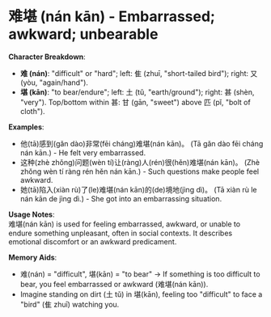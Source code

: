 # **难堪 (nán kān) - Embarrassed; awkward; unbearable**

**Character Breakdown**:  
- **难 (nán)**: "difficult" or "hard"; left: 隹 (zhuī, "short-tailed bird"); right: 又 (yòu, "again/hand").  
- **堪 (kān)**: "to bear/endure"; left: 土 (tǔ, "earth/ground"); right: 甚 (shèn, "very"). Top/bottom within 甚: 甘 (gān, "sweet") above 匹 (pǐ, "bolt of cloth").

**Examples**:  
- 他(tā)感到(gǎn dào)非常(fēi cháng)难堪(nán kān)。 (Tā gǎn dào fēi cháng nán kān.) - He felt very embarrassed.  
- 这种(zhè zhǒng)问题(wèn tí)让(ràng)人(rén)很(hěn)难堪(nán kān)。 (Zhè zhǒng wèn tí ràng rén hěn nán kān.) - Such questions make people feel awkward.  
- 她(tā)陷入(xiàn rù)了(le)难堪(nán kān)的(de)境地(jìng dì)。 (Tā xiàn rù le nán kān de jìng dì.) - She got into an embarrassing situation.

**Usage Notes**:  
难堪(nán kān) is used for feeling embarrassed, awkward, or unable to endure something unpleasant, often in social contexts. It describes emotional discomfort or an awkward predicament.

**Memory Aids**:  
- 难(nán) = "difficult", 堪(kān) = "to bear" → If something is too difficult to bear, you feel embarrassed or awkward (难堪(nán kān)).  
- Imagine standing on dirt (土 tǔ) in 堪(kān), feeling too "difficult" to face a "bird" (隹 zhuī) watching you.